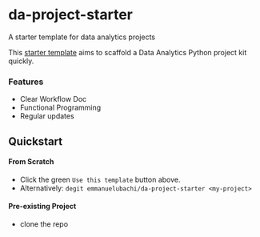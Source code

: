 # da-project-starter
A starter template for data analytics projects

This [starter template](https://github.com/emmanuelubach/da-project-starter) aims to scaffold a Data Analytics Python project kit quickly.

### Features

- Clear Workflow Doc
- Functional Programming
- Regular updates

## Quickstart
#### From Scratch
* Click the green `Use this template` button above.
* Alternatively:
```degit emmanuelubachi/da-project-starter <my-project>```

#### Pre-existing Project
* clone the repo
